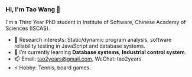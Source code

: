 ### Hi, I'm Tao Wang 👋
I'm a Third Year PhD student in Institute of Software, Chinese Academy of Sciences (ISCAS). 

- 🔭 Research interests: Static/dynamic program analysis, software reliability testing in JavaScript and database systems. 
- 🌱 I’m currently learning **Database systems**, **Industrial control system**.
- 📫 Email: tao2years@gmail.com, WeChat: tao2years
- ⚡ Hobby: Tennis, board games.
